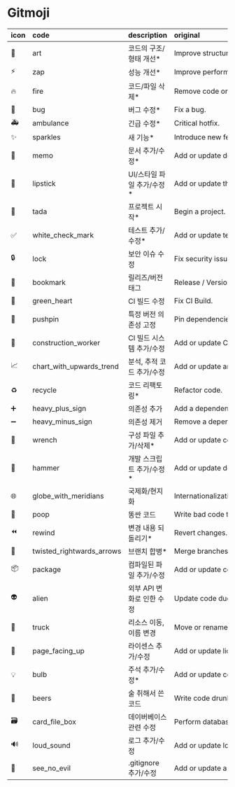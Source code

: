 # Gitmoji

| icon | code | description | original |
|:---|:---|:---|:---|
| 🎨 | art | 코드의 구조/형태 개선* | Improve structure / format of the code. |
| ⚡️ | zap | 성능 개선* | Improve performance. |
| 🔥 | fire | 코드/파일 삭제* | Remove code or files. |
| 🐛 | bug | 버그 수정* | Fix a bug. |
| 🚑 | ambulance | 긴급 수정* | Critical hotfix. |
| ✨ | sparkles | 새 기능* | Introduce new features. |
| 📝 | memo | 문서 추가/수정* | Add or update documentation. |
| 💄 | lipstick | UI/스타일 파일 추가/수정* | Add or update the UI and style files. |
| 🎉 | tada | 프로젝트 시작* | Begin a project. |
| ✅ | white_check_mark | 테스트 추가/수정* | Add or update tests. |
| 🔒 | lock | 보안 이슈 수정 | Fix security issues. |
| 🔖 | bookmark | 릴리즈/버전 태그 | Release / Version tags. |
| 💚 | green_heart | CI 빌드 수정 | Fix CI Build. |
| 📌 | pushpin | 특정 버전 의존성 고정 | Pin dependencies to specific versions. |
| 👷 | construction_worker | CI 빌드 시스템 추가/수정 | Add or update CI build system. |
| 📈 | chart_with_upwards_trend | 분석, 추적 코드 추가/수정 | Add or update analytics or track code. |
| ♻️ | recycle | 코드 리팩토링* | Refactor code. |
| ➕ | heavy_plus_sign | 의존성 추가 | Add a dependency. |
| ➖ | heavy_minus_sign | 의존성 제거 | Remove a dependency. |
| 🔧 | wrench | 구성 파일 추가/삭제* | Add or update configuration files. |
| 🔨 | hammer | 개발 스크립트 추가/수정* | Add or update development scripts. |
| 🌐 | globe_with_meridians | 국제화/현지화 | Internationalization and localization. |
| 💩 | poop | 똥싼 코드 | Write bad code that needs to be improved. |
| ⏪ | rewind | 변경 내용 되돌리기* | Revert changes. |
| 🔀 | twisted_rightwards_arrows | 브랜치 합병* | Merge branches. |
| 📦 | package | 컴파일된 파일 추가/수정 | Add or update compiled files or packages. |
| 👽 | alien | 외부 API 변화로 인한 수정 | Update code due to external API changes. |
| 🚚 | truck | 리소스 이동, 이름 변경 | Move or rename resources (e.g. files paths routes). |
| 📄 | page_facing_up | 라이센스 추가/수정 | Add or update license. |
| 💡 | bulb | 주석 추가/수정* | Add or update comments in source code. |
| 🍻 | beers | 술 취해서 쓴 코드 | Write code drunkenly. |
| 🗃 | card_file_box | 데이버베이스 관련 수정 | Perform database related changes. |
| 🔊 | loud_sound | 로그 추가/수정 | Add or update logs. |
| 🙈 | see_no_evil | .gitignore 추가/수정 | Add or update a .gitignore file. |
